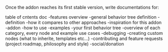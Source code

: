 Once the addon reaches its first stable version, write documentations for:

table of cntents doc
-features overview
-general behavior tree definition
  -definition
  -how it compares to other approaches
  -inspiration for this addon
-addon
 -how to use
 -examples
 -your first behavior tree
-overview of each category, every node and example use cases
-debugging
-creating custom nodes (what to inherite, templates etc...)
-contributing and feature requests (project roadmap, philosophy and style)
-social/donation
